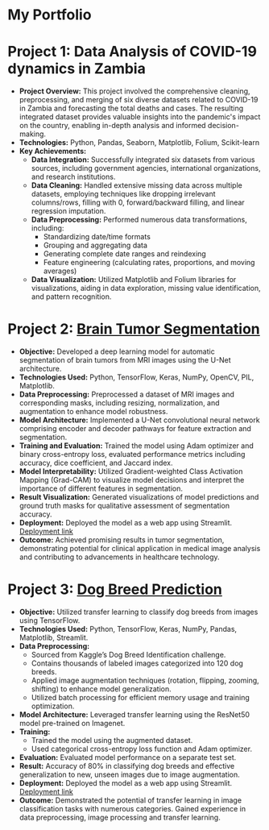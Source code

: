 # **My Portfolio**

# Project 1: Data Analysis of COVID-19 dynamics in Zambia
* **Project Overview:** This project involved the comprehensive cleaning, preprocessing, and merging of six diverse datasets related to COVID-19 in Zambia and forecasting the total deaths and cases. The resulting integrated dataset provides valuable insights into the pandemic's impact on the country, enabling in-depth analysis and informed decision-making.
* **Technologies:** Python, Pandas, Seaborn, Matplotlib, Folium, Scikit-learn
* **Key Achievements:**
   * **Data Integration:** Successfully integrated six datasets from various sources, including government agencies, international organizations, and research institutions.
   * **Data Cleaning:** Handled extensive missing data across multiple datasets, employing techniques like dropping irrelevant columns/rows, filling with 0, forward/backward filling, and linear regression imputation.
   * **Data Preprocessing:** Performed numerous data transformations, including:
       * Standardizing date/time formats
       * Grouping and aggregating data
       * Generating complete date ranges and reindexing
       * Feature engineering (calculating rates, proportions, and moving averages)
   * **Data Visualization:** Utilized Matplotlib and Folium libraries for visualizations, aiding in data exploration, missing value identification, and pattern recognition.
   
# Project 2: [Brain Tumor Segmentation](https://huggingface.co/hansie23)
* **Objective:** Developed a deep learning model for automatic segmentation of brain tumors from MRI images using the U-Net architecture.
* **Technologies Used:** Python, TensorFlow, Keras, NumPy, OpenCV, PIL, Matplotlib.
* **Data Preprocessing:** Preprocessed a dataset of MRI images and corresponding masks, including resizing, normalization, and augmentation to enhance model robustness.
* **Model Architecture:** Implemented a U-Net convolutional neural network comprising encoder and decoder pathways for feature extraction and segmentation.
* **Training and Evaluation:** Trained the model using Adam optimizer and binary cross-entropy loss, evaluated performance metrics including accuracy, dice coefficient, and Jaccard index.
* **Model Interpretability:** Utilized Gradient-weighted Class Activation Mapping (Grad-CAM) to visualize model decisions and interpret the importance of different features in segmentation.
* **Result Visualization:** Generated visualizations of model predictions and ground truth masks for qualitative assessment of segmentation accuracy.
* **Deployment:** Deployed the model as a web app using Streamlit. [Deployment link](https://hansie23-brain-tumor-segmentation.hf.space)
* **Outcome:** Achieved promising results in tumor segmentation, demonstrating potential for clinical application in medical image analysis and contributing to advancements in healthcare technology.

# Project 3: [Dog Breed Prediction](https://huggingface.co/hansie23)
* **Objective:** Utilized transfer learning to classify dog breeds from images using TensorFlow.
* **Technologies Used:** Python, TensorFlow, Keras, NumPy, Pandas, Matplotlib, Streamlit.
* **Data Preprocessing:**
  * Sourced from Kaggle’s Dog Breed Identification challenge.
  * Contains thousands of labeled images categorized into 120 dog breeds.
  * Applied image augmentation techniques (rotation, flipping, zooming, shifting) to enhance model generalization.
  * Utilized batch processing for efficient memory usage and training optimization.
* **Model Architecture:** Leveraged transfer learning using the ResNet50 model pre-trained on Imagenet.
* **Training:** 
  * Trained the model using the augmented dataset.
  * Used categorical cross-entropy loss function and Adam optimizer.
* **Evaluation:** Evaluated model performance on a separate test set.
* **Result:** Accuracy of 80% in classifying dog breeds and effective generalization to new, unseen images due to image augmentation.
* **Deployment:** Deployed the model as a web app using Streamlit. [Deployment link](https://hansie23-dog-breed-classifier.hf.space)
* **Outcome:** Demonstrated the potential of transfer learning in image classification tasks with numerous categories. Gained experience in data preprocessing, image processing and transfer learning.

